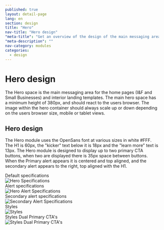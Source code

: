 ```yaml
---
published: true
layout: detail-page
lang: en
section: design
title: "Hero"
nav-title: "Hero design"
"meta-title": "Get an overview of the design of the main messaging areas used on HealthCare.gov landing pages"
"meta-description": ""
nav-category: modules
categories:
  - design
---
```


# Hero design

<div class="intro">
The Hero space is the main messaging area for the home pages (I&F and Small Businesses) and interior landing templates. The main hero space has a minimum height of 380px, and should react to the users browser. The image within the hero container should always scale up or down depending on the users browser size, mobile or tablet views.
</div>

<div class="hr"></div>

## Hero design

The Hero module uses the OpenSans font at various sizes in white #FFF. The H1 is 60px, the "kicker" text below it is 18px and the "learn more" text is 13px. The Hero module is designed to display up to two primary CTA buttons, when two are displayed there is 35px space between buttons. When the Primary alert appears it is centered and top aligned, and the secondary alert appears to the right, top aligned with the H1.
<div class="caption">Default specifications</div>
<img class="full" src="{{site.baseurl}}/images/design/modules/hero/1_Hero1.png" alt="Hero Specifications"/>

<div class="caption">Alert specifications</div>
<img class="full" src="{{site.baseurl}}/images/design/modules/hero/2_HeroAlert.png" alt="Hero Alert Specifications"/>

<div class="caption">Secondary alert specifications</div>
<img class="full" src="{{site.baseurl}}/images/design/modules/hero/3_SecondaryAlert.png" alt="Secondary Alert Specifications"/>

<div class="caption">Styles</div>
<img class="full" src="{{site.baseurl}}/images/design/modules/hero/4_Styles.png" alt="Styles"/>

<div class="caption">Styles Dual Primary CTA's</div>
<img class="full" src="{{site.baseurl}}/images/design/modules/hero/5_DualCTAs.png" alt="Styles Dual Primary CTA's"/>
